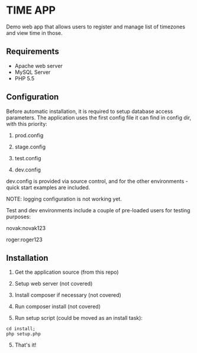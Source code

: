 # TIME APP

Demo web app that allows users to register and manage list of timezones and view time in those.
 
## Requirements
* Apache web server
* MySQL Server
* PHP 5.5
 
 
## Configuration
Before automatic installation, it is required to setup database access parameters. The application uses the first config file it can find in config dir, with this priority:

1. prod.config

2. stage.config

3. test.config

4. dev.config

dev.config is provided via source control, and for the other environments - quick start examples are included.

NOTE: logging configuration is not working yet.

Test and dev environments include a couple of pre-loaded users for testing purposes:

novak:novak123

roger:roger123
 
## Installation

1. Get the application source (from this repo)

1. Setup web server (not covered)

2. Install composer if necessary (not covered)

3. Run composer install (not covered)

4. Run setup script (could be moved as an install task): 
```
cd install; 
php setup.php
```

5. That's it!

